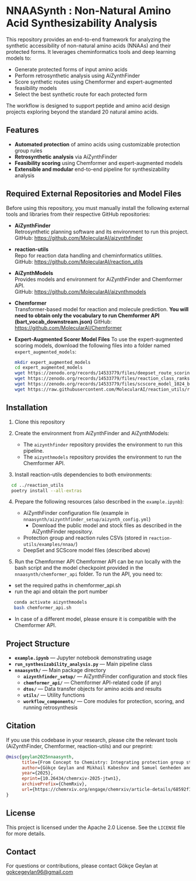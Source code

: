 # NNAASynth : Non-Natural Amino Acid Synthesizability Analysis

This repository provides an end-to-end framework for analyzing the synthetic accessibility of non-natural amino acids (NNAAs) and their protected forms. It leverages cheminformatics tools and deep learning models to:
- Generate protected forms of input amino acids
- Perform retrosynthetic analysis using AiZynthFinder
- Score synthetic routes using Chemformer and expert-augmented feasibility models
- Select the best synthetic route for each protected form

The workflow is designed to support peptide and amino acid design projects exploring beyond the standard 20 natural amino acids.

## Features 
- **Automated protection** of amino acids using customizable protection group rules
- **Retrosynthetic analysis** via AiZynthFinder
- **Feasibility scoring** using Chemformer and expert-augmented models
- **Extensible and modular** end-to-end pipeline for synthesizability analysis

## Required External Repositories and Model Files

Before using this repository, you must manually install the following external tools and libraries from their respective GitHub repositories:

- **AiZynthFinder**  
  Retrosynthetic planning software and its environment to run this project.
  GitHub: https://github.com/MolecularAI/aizynthfinder


- **reaction-utils**  
  Repo for reaction data handling and cheminformatics utilities.  
  GitHub: https://github.com/MolecularAI/reaction_utils


- **AiZynthModels**  
  Provides models and environment for AiZynthFinder and Chemformer API.   
  GitHub: https://github.com/MolecularAI/aizynthmodels


- **Chemformer**  
  Transformer-based model for reaction and molecule prediction. **You will need to obtain only the vocabulary to run Chemformer API (bart_vocab_downstream.json)**
  GitHub: https://github.com/MolecularAI/Chemformer  
  

- **Expert-Augmented Scorer Model Files**
To use the expert-augmented scoring models, download the following files into a folder named `expert_augmented_models`:
  ```bash
  mkdir expert_augmented_models
  cd expert_augmented_models
  wget https://zenodo.org/records/14533779/files/deepset_route_scoring_sdf.onnx?download=1 -O deepset_route_scoring_sdf.onnx
  wget https://zenodo.org/records/14533779/files/reaction_class_ranks.csv?download=1 -O reaction_class_ranks.csv
  wget https://zenodo.org/records/14533779/files/scscore_model_1024_bits.onnx?download=1 -O scscore_model_1024_bits.onnx
  wget https://raw.githubusercontent.com/MolecularAI/reaction_utils/refs/heads/route-scoring-example/examples/route-scoring/example-routes.json
   ```
## Installation
1. Clone this repository
2. Create the environment from AiZynthFinder and AiZynthModels:
   - The `aizynthfinder` repository provides the environment to run this pipeline.
   - The `aizynthmodels` repository provides the environment to run the Chemformer API.
   
3. Install reaction-utils dependencies to both environments:
```bash
  cd ../reaction_utils
  poetry install --all-extras
  ```
   
4. Prepare the following resources (also described in the `example.ipynb`):
   - AiZynthFinder configuration file (example in `nnaasynth/aizynthfinder_setup/aizynth_config.yml`)
     - Download the public model and stock files as described in the AiZynthFinder repository. 
   - Protection group and reaction rules CSVs (stored in `reaction-utils/examples/nnaa/`)
   - DeepSet and SCScore model files (described above)

5. Run the Chemformer API 
Chemformer API can be run locally with the bash script and the model checkpoint provided in the `nnaasynth/chemformer_api` folder. 
To run the API, you need to:
- set the required paths in chemformer_api.sh
- run the api and obtain the port number
```bash
   conda activate aizynthmodels
   bash chemformer_api.sh
   ```
- In case of a different model, please ensure it is compatible with the Chemformer API.

## Project Structure
- **`example.ipynb`** — Jupyter notebook demonstrating usage
- **`run_synthesizability_analysis.py`** — Main pipeline class
- **`nnaasynth/`** — Main package directory
  - **`aizynthfinder_setup/`** — AiZynthFinder configuration and stock files
  - **`chemformer_api/`** — Chemformer API-related code (if any)
  - **`dtos/`** — Data transfer objects for amino acids and results
  - **`utils/`** — Utility functions
  - **`workflow_components/`** — Core modules for protection, scoring, and running retrosynthesis

## Citation
If you use this codebase in your research, please cite the relevant tools (AiZynthFinder, Chemformer, reaction-utils) and our preprint:
```bibtex
@misc{geylan2025nnaasynth,
      title={From Concept to Chemistry: Integrating protection group strategy and reaction feasibility into non-natural amino acid synthesis planning}, 
      author={Gökçe Geylan and Mikhail Kabeshov and Samuel Genheden and Christos Kannas and Thierry Kogej and Leonardo De Maria and Florian David and Ola Engkvist},
      year={2025},
      eprint={10.26434/chemrxiv-2025-jtwn1},
      archivePrefix={ChemRxiv},
      url={https://chemrxiv.org/engage/chemrxiv/article-details/68592f151a8f9bdab5199312}, 
}
```

## License
This project is licensed under the Apache 2.0 License. See the `LICENSE` file for more details.

## Contact
For questions or contributions, please contact Gökçe Geylan at gokcegeylan96@gmail.com

